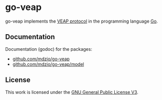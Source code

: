 # go-veap

go-veap implements the [VEAP protocol](https://github.com/mdzio/veap) in the programming language [Go](https://golang.org/).

## Documentation

Documentation (godoc) for the packages:
* [github.com/mdzio/go-veap](https://pkg.go.dev/github.com/mdzio/go-veap)
* [github.com/mdzio/go-veap/model](https://pkg.go.dev/github.com/mdzio/go-veap/model)

## License

This work is licensed under the [GNU General Public License V3](LICENSE.txt).
